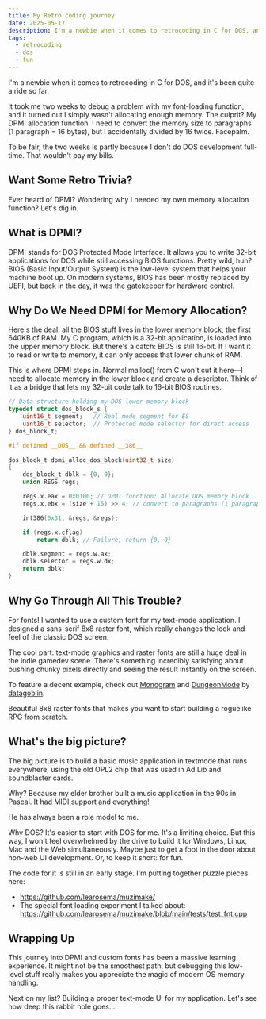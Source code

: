 ```yaml
---
title: My Retro coding journey
date: 2025-05-17
description: I'm a newbie when it comes to retrocoding in C for DOS, and it's been quite a ride so far.
tags:
  - retrocoding
  - dos
  - fun
---
```

I'm a newbie when it comes to retrocoding in C for DOS, and it's been quite a ride so far.

It took me two weeks to debug a problem with my font-loading function, and it turned out I simply wasn't allocating enough memory. The culprit? My DPMI allocation function. I need to convert the memory size to paragraphs (1 paragraph = 16 bytes), but I accidentally divided by 16 twice. Facepalm.

To be fair, the two weeks is partly because I don't do DOS development full-time. That wouldn't pay my bills.

## Want Some Retro Trivia?

Ever heard of DPMI? Wondering why I needed my own memory allocation function? Let's dig in.

## What is DPMI?

DPMI stands for DOS Protected Mode Interface. It allows you to write 32-bit applications for DOS while still accessing BIOS functions. Pretty wild, huh? BIOS (Basic Input/Output System) is the low-level system that helps your machine boot up. On modern systems, BIOS has been mostly replaced by UEFI, but back in the day, it was the gatekeeper for hardware control.

## Why Do We Need DPMI for Memory Allocation?

Here's the deal: all the BIOS stuff lives in the lower memory block, the first 640KB of RAM. My C program, which is a 32-bit application, is loaded into the upper memory block. But there's a catch: BIOS is still 16-bit. If I want it to read or write to memory, it can only access that lower chunk of RAM.

This is where DPMI steps in. Normal malloc() from C won't cut it here—I need to allocate memory in the lower block and create a descriptor. Think of it as a bridge that lets my 32-bit code talk to 16-bit BIOS routines.

```c
// Data structure holding my DOS lower memory block
typedef struct dos_block_s {
    uint16_t segment;   // Real mode segment for ES
    uint16_t selector;  // Protected mode selector for direct access
} dos_block_t;

#if defined __DOS__ && defined __386__

dos_block_t dpmi_alloc_dos_block(uint32_t size)
{
    dos_block_t dblk = {0, 0};
    union REGS regs;

    regs.x.eax = 0x0100; // DPMI function: Allocate DOS memory block
    regs.x.ebx = (size + 15) >> 4; // convert to paragraphs (1 paragraph = 16 bytes)

    int386(0x31, &regs, &regs);

    if (regs.x.cflag)
        return dblk; // Failure, return {0, 0}

    dblk.segment = regs.w.ax;
    dblk.selector = regs.w.dx;
    return dblk;
}
```

## Why Go Through All This Trouble?

For fonts! I wanted to use a custom font for my text-mode application. I designed a sans-serif 8x8 raster font, which really changes the look and feel of the classic DOS screen.

The cool part: text-mode graphics and raster fonts are still a huge deal in the indie gamedev scene. There's something incredibly satisfying about pushing chunky pixels directly and seeing the result instantly on the screen.

To feature a decent example, check out [Monogram](https://datagoblin.itch.io/monogram) and [DungeonMode](https://datagoblin.itch.io/dungeonmode) by [datagoblin](https://datagoblin.itch.io).

Beautiful 8x8 raster fonts that makes you want to start building a roguelike RPG from scratch.

## What's the big picture?

The big picture is to build a basic music application in textmode that runs everywhere, using the old OPL2 chip that was used in Ad Lib and soundblaster cards.

Why? Because my elder brother built a music application in the 90s
in Pascal. It had MIDI support and everything!

He has always been a role model to me.

Why DOS? It's easier to start with DOS for me. It's a limiting choice. But this way, I won't feel overwhelmed by the drive to build it for Windows, Linux, Mac and the Web simultaneously. Maybe just to get a foot in the door about non-web UI development. Or, to keep it short: for fun.

The code for it is still in an early stage. I'm putting together puzzle pieces here:

- <https://github.com/learosema/muzimake/>
- The special font loading experiment I talked about: <https://github.com/learosema/muzimake/blob/main/tests/test_fnt.cpp>

## Wrapping Up

This journey into DPMI and custom fonts has been a massive learning experience. It might not be the smoothest path, but debugging this low-level stuff really makes you appreciate the magic of modern OS memory handling.

Next on my list? Building a proper text-mode UI for my application. Let's see how deep this rabbit hole goes...
